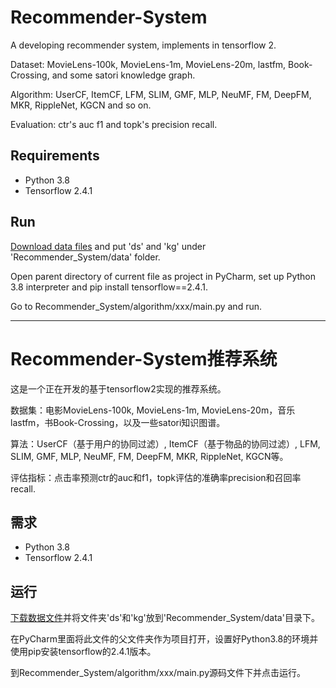 # Recommender-System

A developing recommender system, implements in tensorflow 2.

Dataset: MovieLens-100k, MovieLens-1m, MovieLens-20m, lastfm, Book-Crossing, and some satori knowledge graph.

Algorithm: UserCF, ItemCF, LFM, SLIM, GMF, MLP, NeuMF, FM, DeepFM, MKR, RippleNet, KGCN and so on.

Evaluation: ctr's auc f1 and topk's precision recall.

## Requirements

* Python 3.8
* Tensorflow 2.4.1

## Run

[Download data files](https://github.com/SSSxCCC/Recommender-System/tree/datafile) and put 'ds' and 'kg' under 'Recommender_System/data' folder.

Open parent directory of current file as project in PyCharm, set up Python 3.8 interpreter and pip install tensorflow==2.4.1.

Go to Recommender_System/algorithm/xxx/main.py and run.

---

# Recommender-System推荐系统

这是一个正在开发的基于tensorflow2实现的推荐系统。

数据集：电影MovieLens-100k, MovieLens-1m, MovieLens-20m，音乐lastfm，书Book-Crossing，以及一些satori知识图谱。

算法：UserCF（基于用户的协同过滤）, ItemCF（基于物品的协同过滤）, LFM, SLIM, GMF, MLP, NeuMF, FM, DeepFM, MKR, RippleNet, KGCN等。

评估指标：点击率预测ctr的auc和f1，topk评估的准确率precision和召回率recall.

## 需求

* Python 3.8
* Tensorflow 2.4.1

## 运行

[下载数据文件](https://github.com/SSSxCCC/Recommender-System/tree/datafile)并将文件夹'ds'和'kg'放到'Recommender_System/data'目录下。

在PyCharm里面将此文件的父文件夹作为项目打开，设置好Python3.8的环境并使用pip安装tensorflow的2.4.1版本。

到Recommender_System/algorithm/xxx/main.py源码文件下并点击运行。